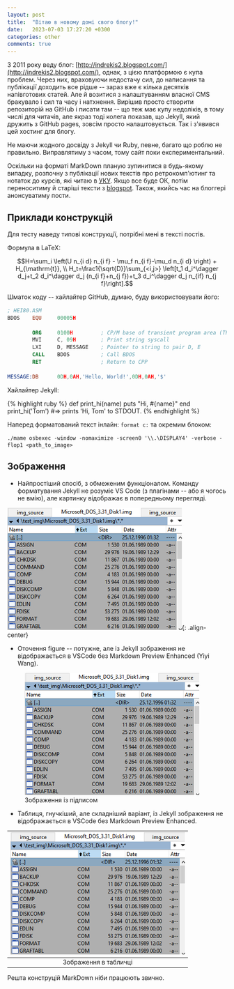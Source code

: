 ```yaml
---
layout: post
title:  "Вітаю в новому домі свого блогу!"
date:   2023-07-03 17:27:20 +0300
categories: other
comments: true
---
```

З 2011 року веду блог: [http://indrekis2.blogspot.com/](http://indrekis2.blogspot.com/), однак, з цією платформою є купа проблем. Через них, враховуючи недостачу сил, до написання та публікації доходить все рідше -- зараз вже є кілька десятків напівготових статей. Але й возитися з налаштуванням власної CMS бракувало і сил та часу і натхнення. Вирішив просто створити репозиторій на GitHub і писати там -- що теж має купу недоліків, в тому числі для читачів, але якраз тоді колега показав, що Jekyll, який дружить з GitHub pages, зовсім просто налаштовується. Так і з'явився цей хостинг для блогу. 

Не маючи жодного досвіду з Jekyll чи Ruby, певне, багато що роблю не правильно. Виправлятиму з часом, тому сайт поки експериментальний. 

Оскільки на форматі MarkDown планую зупинитися в будь-якому випадку, розпочну з публікації нових текстів про ретрокомп'ютинг та нотаток до курсів, які читаю в [УКУ](apps.ucu.edu.ua/). Якщо все буде ОК, потім переноситиму й старіші тексти з [blogspot](http://indrekis2.blogspot.com/). Також, якийсь час на блоггері анонсуватиму пости.

## Приклади конструкцій 

Для тесту наведу типові конструкції, потрібні мені в тексті постів.

Формула в LaTeX:

$$H=\sum_i \left(U n_{i d} n_{i f} - \mu_f n_{i f}-\mu_d n_{i d}
\right) + H_{\mathrm{t}}, \\ 
H_t=\frac1{\sqrt{D}}\sum_{<i,j>} \left[t_1 d_i^\dagger d_j+t_2 d_i^\dagger
d_j (n_{i f}+n_{j f})+t_3 d_i^\dagger d_j n_{if} n_{j f}\right].$$


Шматок коду -- хайлайтер GitHub, думаю, буду використовувати його:

```nasm
; HEI80.ASM
BDOS    EQU     00005H        

		ORG     0100H         ; CP/M base of transient program area (TPA)
        MVI     C, 09H        ; Print string syscall
        LXI     D, MESSAGE    ; Pointer to string to pair D, E
        CALL    BDOS          ; Call BDOS
        RET                   ; Return to CPP

MESSAGE:DB      0DH,0AH,'Hello, World!',0DH,0AH,'$'
```

Хайлайтер Jekyll:

{% highlight ruby %}
def print_hi(name)
  puts "Hi, #{name}"
end
print_hi('Tom')
#=> prints 'Hi, Tom' to STDOUT.
{% endhighlight %}

Наперед форматований текст інлайн: `format c:` та окремим блоком:

```
./mame osbexec -window -nomaximize -screen0 '\\.\DISPLAY4' -verbose -flop1 <path_to_image>
```

## Зображення

* Найпростіший спосіб, з обмеженим функціоналом. Команду форматування Jekyll не розуміє VS Code (з плагінами -- або я чогось не вмію), але картинку відображає в попередньому перегляді. 
   
![center-aligned-image](/images/2023-07-02-welcome/sample.png){: .align-center}

* Оточення figure -- потужне, але із Jekyll зображення не відображається в VSCode без Markdown Preview Enhanced (Yiyi Wang).

<figure class="align-center">
  <img src="/images/2023-07-02-welcome/sample.png" alt="">
  <figcaption>Зображення із підписом</figcaption>
</figure> 

* Таблиця, гнучкіший, але складніший варіант, із Jekyll зображення не відображається в VSCode без Markdown Preview Enhanced.
 
| <img src="/images/2023-07-02-welcome/sample.png" title="Загальний вигляд Osborne Executive, фото моє." alt="Загальний вигляд Osborne Executive, фото моє." style="text-align: center;"> |
|:-------------------------------------------------:|
| Зображення в табличці |

Решта конструцій MarkDown ніби працюють звично.